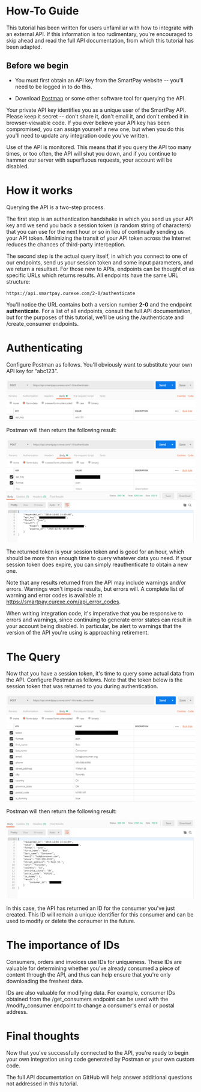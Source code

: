 # How-To Guide

This tutorial has been written for users unfamiliar with how to integrate with an external API. If this information is too rudimentary, you're encouraged to skip ahead and read the full API documentation, from which this tutorial has been adapted.

## Before we begin

* You must first obtain an API key from the SmartPay website -- you'll need to be logged in to do this.

* Download [Postman](https://www.getpostman.com) or some other software tool for querying the API.

Your private API key identifies you as a unique user of the SmartPay API. Please keep it secret -- don't share it, don't email it, and don't embed it in browser-viewable code. If you ever believe your API key has been compromised, you can assign yourself a new one, but when you do this you'll need to update any integration code you've written.

Use of the API is monitored. This means that if you query the API too many times, or too often, the API will shut you down, and if you continue to hammer our server with superfluous requests, your account will be disabled.

# How it works

Querying the API is a two-step process.

The first step is an authentication handshake in which you send us your API key and we send you back a session token (a random string of characters) that you can use for the next hour or so in lieu of continually sending us your API token. Minimizing the transit of your API token across the Internet reduces the chances of third-party interception.

The second step is the actual query itself, in which you connect to one of our endpoints, send us your session token and some input parameters, and we return a resultset. For those new to APIs, endpoints can be thought of as specific URLs which returns results. All endpoints have the same URL structure:

```
https://api.smartpay.curexe.com/2-0/authenticate
```

You'll notice the URL contains both a version number <b>2-0</b> and the endpoint <b>authenticate</b>. For a list of all endpoints, consult the full API documentation, but for the purposes of this tutorial, we'll be using the /authenticate and /create_consumer endpoints.

# Authenticating

Configure Postman as follows. You'll obviously want to substitute your own API key for “abc123”.

<img src="assets/authenticate_query.jpg">

Postman will then return the following result:

<img src="assets/authenticate_response.jpg">

The returned token is your session token and is good for an hour, which should be more than enough time to query whatever data you need. If your session token does expire, you can simply reauthenticate to obtain a new one.

Note that any results returned from the API may include warnings and/or errors. Warnings won't impede results, but errors will. A complete list of warning and error codes is available at https://smartpay.curexe.com/api_error_codes.

When writing integration code, it's imperative that you be responsive to errors and warnings, since continuing to generate error states can result in your account being disabled. In particular, be alert to warnings that the version of the API you're using is approaching retirement.

# The Query

Now that you have a session token, it's time to query some actual data from the API. Configure Postman as follows. Note that the token below is the session token that was returned to you during authentication.

<img src="assets/create_consumer_query.jpg">

Postman will then return the following result:

<img src="assets/create_consumer_response.jpg">

In this case, the API has returned an ID for the consumer you've just created. This ID will remain a unique identifier for this consumer and can be used to modify or delete the consumer in the future.

# The importance of IDs

Consumers, orders and invoices use IDs for uniqueness. These IDs are valuable for determining whether you've already consumed a piece of content through the API, and thus can help ensure that you're only downloading the freshest data.

IDs are also valuable for modifying data. For example, consumer IDs obtained from the /get_consumers endpoint can be used with the /modify_consumer endpoint to change a consumer's email or postal address.

# Final thoughts

Now that you've successfully connected to the API, you're ready to begin your own integration using code generated by Postman or your own custom code.

The full API documentation on GitHub will help answer additional questions not addressed in this tutorial.
